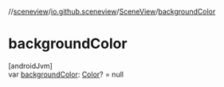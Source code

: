 //[sceneview](../../../index.md)/[io.github.sceneview](../index.md)/[SceneView](index.md)/[backgroundColor](background-color.md)

# backgroundColor

[androidJvm]\
var [backgroundColor](background-color.md): [Color](../../io.github.sceneview.utils/index.md#289679020%2FClasslikes%2F-1571379623)? = null
